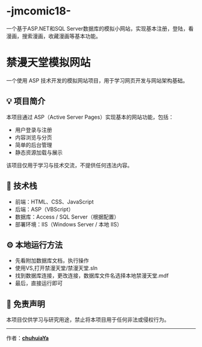 # -jmcomic18-
一个基于ASP.NET和SQL Server数据库的模拟小网站，实现基本注册，登陆，看漫画，搜索漫画，收藏漫画等基本功能。
# 禁漫天堂模拟网站

一个使用 ASP 技术开发的模拟网站项目，用于学习网页开发与网站架构基础。

## 💡 项目简介
本项目通过 ASP（Active Server Pages）实现基本的网站功能，包括：
- 用户登录与注册
- 内容浏览与分页
- 简单的后台管理
- 静态资源加载与展示

该项目仅用于学习与技术交流，不提供任何违法内容。

## 🧱 技术栈
- 前端：HTML、CSS、JavaScript
- 后端：ASP（VBScript）
- 数据库：Access / SQL Server（根据配置）
- 部署环境：IIS（Windows Server / 本地 IIS）

## ⚙️ 本地运行方法
- 先看附加数据库文档，执行操作
- 使用VS,打开禁漫天堂/禁漫天堂.sln
- 找到数据库连接，更改连接，数据库文件名选择本地禁漫天堂.mdf
- 最后，直接运行即可

## 🪪 免责声明
本项目仅供学习与研究用途，禁止将本项目用于任何非法或侵权行为。

---

作者：[**chuhuiaYa**](https://github.com/chuhuiaYa)
